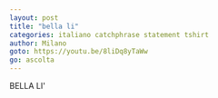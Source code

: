 ```yaml
---
layout: post
title: "bella li"
categories: italiano catchphrase statement tshirt
author: Milano
goto: https://youtu.be/8liDq8yTaWw
go: ascolta
---
```

BELLA LI'
